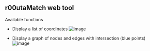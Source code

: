 
## r00utaMatch web tool

Available functions

- Display a list of coordinates
![image](https://user-images.githubusercontent.com/18282531/67619390-7d25ec00-f7fb-11e9-94e9-bbc413f407ae.png)

- Display a graph of nodes and edges with intersection (blue points)
![image](https://user-images.githubusercontent.com/18282531/67714913-2a9a2a80-f9c9-11e9-92e9-23d8492e1aa4.png)


